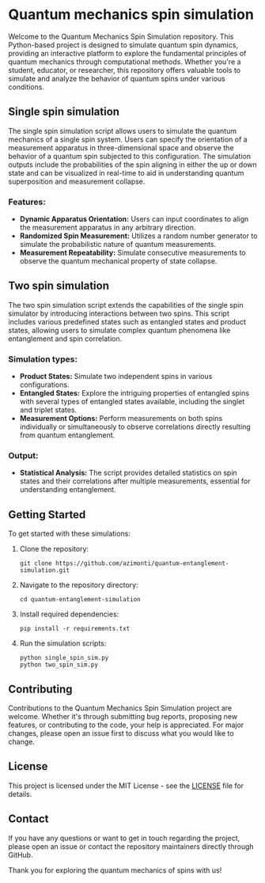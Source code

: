 # Quantum mechanics spin simulation

Welcome to the Quantum Mechanics Spin Simulation repository. This Python-based project is designed to simulate quantum spin dynamics, providing an interactive platform to explore the fundamental principles of quantum mechanics through computational methods. Whether you're a student, educator, or researcher, this repository offers valuable tools to simulate and analyze the behavior of quantum spins under various conditions.

## Single spin simulation

The single spin simulation script allows users to simulate the quantum mechanics of a single spin system. Users can specify the orientation of a measurement apparatus in three-dimensional space and observe the behavior of a quantum spin subjected to this configuration. The simulation outputs include the probabilities of the spin aligning in either the up or down state and can be visualized in real-time to aid in understanding quantum superposition and measurement collapse.

### Features:

- **Dynamic Apparatus Orientation:** Users can input coordinates to align the measurement apparatus in any arbitrary direction.
- **Randomized Spin Measurement:** Utilizes a random number generator to simulate the probabilistic nature of quantum measurements.
- **Measurement Repeatability:** Simulate consecutive measurements to observe the quantum mechanical property of state collapse.

## Two spin simulation

The two spin simulation script extends the capabilities of the single spin simulator by introducing interactions between two spins. This script includes various predefined states such as entangled states and product states, allowing users to simulate complex quantum phenomena like entanglement and spin correlation.

### Simulation types:

- **Product States:** Simulate two independent spins in various configurations.
- **Entangled States:** Explore the intriguing properties of entangled spins with several types of entangled states available, including the singlet and triplet states.
- **Measurement Options:** Perform measurements on both spins individually or simultaneously to observe correlations directly resulting from quantum entanglement.

### Output:

- **Statistical Analysis:** The script provides detailed statistics on spin states and their correlations after multiple measurements, essential for understanding entanglement.

## Getting Started

To get started with these simulations:
1. Clone the repository:
   ```
   git clone https://github.com/azimonti/quantum-entanglement-simulation.git
   ```
2. Navigate to the repository directory:
   ```
   cd quantum-entanglement-simulation
   ```
3. Install required dependencies:
   ```
   pip install -r requirements.txt
   ```
4. Run the simulation scripts:
   ```
   python single_spin_sim.py
   python two_spin_sim.py
   ```

## Contributing

Contributions to the Quantum Mechanics Spin Simulation project are welcome. Whether it's through submitting bug reports, proposing new features, or contributing to the code, your help is appreciated. For major changes, please open an issue first to discuss what you would like to change.

## License

This project is licensed under the MIT License - see the [LICENSE](LICENSE.md) file for details.

## Contact

If you have any questions or want to get in touch regarding the project, please open an issue or contact the repository maintainers directly through GitHub.

Thank you for exploring the quantum mechanics of spins with us!
